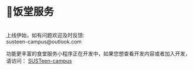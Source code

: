# 🍜饭堂服务

<ClientOnly>
  <Canteen></Canteen>
</ClientOnly>

<br/>
上线伊始，如有问题欢迎及时反馈: <br/>
susteen-campus@outlook.com

功能更丰富的食堂服务小程序正在开发中，如果您想查看开发内容或者加入开发，请访问：
[SUSTeen-campus](https://github.com/SUSTeen-campus)
